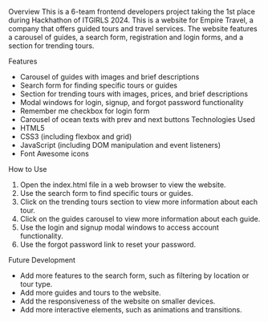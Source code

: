 Overview
This is a 6-team frontend developers project taking the 1st place during Hackhathon of ITGIRLS 2024.
This is a website for Empire Travel, a company that offers guided tours and travel services. The website features a carousel of guides, a search form, registration and login forms, and a section for trending tours.


Features

* Carousel of guides with images and brief descriptions
* Search form for finding specific tours or guides
* Section for trending tours with images, prices, and brief descriptions
* Modal windows for login, signup, and forgot password functionality
* Remember me checkbox for login form
* Carousel of ocean texts with prev and next buttons
Technologies Used
* HTML5
* CSS3 (including flexbox and grid)
* JavaScript (including DOM manipulation and event listeners)
* Font Awesome icons

How to Use
1. Open the index.html file in a web browser to view the website.
2. Use the search form to find specific tours or guides.
3. Click on the trending tours section to view more information about each tour.
4. Click on the guides carousel to view more information about each guide.
5. Use the login and signup modal windows to access account functionality.
6. Use the forgot password link to reset your password.

Future Development
* Add more features to the search form, such as filtering by location or tour type.
* Add more guides and tours to the website.
* Add the responsiveness of the website on smaller devices.
* Add more interactive elements, such as animations and transitions.
